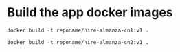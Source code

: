 # Build the app docker images

```
docker build -t reponame/hire-almanza-cn1:v1 .

```

```
docker build -t reponame/hire-almanza-cn2:v1 .

```